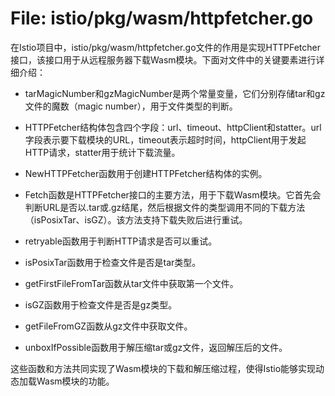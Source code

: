 # File: istio/pkg/wasm/httpfetcher.go

在Istio项目中，istio/pkg/wasm/httpfetcher.go文件的作用是实现HTTPFetcher接口，该接口用于从远程服务器下载Wasm模块。下面对文件中的关键要素进行详细介绍：

- tarMagicNumber和gzMagicNumber是两个常量变量，它们分别存储tar和gz文件的魔数（magic number），用于文件类型的判断。

- HTTPFetcher结构体包含四个字段：url、timeout、httpClient和statter。url字段表示要下载模块的URL，timeout表示超时时间，httpClient用于发起HTTP请求，statter用于统计下载流量。

- NewHTTPFetcher函数用于创建HTTPFetcher结构体的实例。

- Fetch函数是HTTPFetcher接口的主要方法，用于下载Wasm模块。它首先会判断URL是否以.tar或.gz结尾，然后根据文件的类型调用不同的下载方法（isPosixTar、isGZ）。该方法支持下载失败后进行重试。

- retryable函数用于判断HTTP请求是否可以重试。

- isPosixTar函数用于检查文件是否是tar类型。

- getFirstFileFromTar函数从tar文件中获取第一个文件。

- isGZ函数用于检查文件是否是gz类型。

- getFileFromGZ函数从gz文件中获取文件。

- unboxIfPossible函数用于解压缩tar或gz文件，返回解压后的文件。

这些函数和方法共同实现了Wasm模块的下载和解压缩过程，使得Istio能够实现动态加载Wasm模块的功能。

